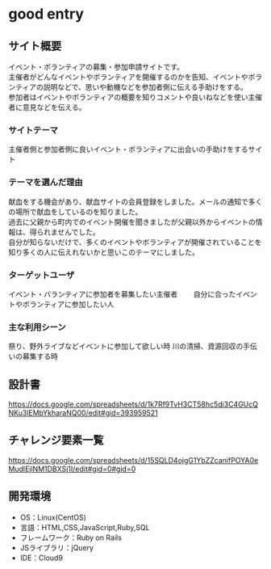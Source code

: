 # good entry

## サイト概要
イベント・ボランティアの募集・参加申請サイトです。  
主催者がどんなイベントやボランティアを開催するのかを告知、イベントやボランティアの説明などで、思いや動機などを参加者側に伝える手助けをする。  
参加者はイベントやボランティアの概要を知りコメントや良いねなどを使い主催者に意見などを伝える。

### サイトテーマ
主催者側と参加者側に良いイベント・ボランティアに出会いの手助けをするサイト

### テーマを選んだ理由
献血をする機会があり、献血サイトの会員登録をしました。メールの通知で多くの場所で献血をしているのを知りました。  
過去に父親から町内でのイベント開催を聞きましたが父親以外からイベントの情報は、得られませんでした。  
自分が知らないだけで、多くのイベントやボランティアが開催されていることを知り多くの人に伝えれないかと思いこのテーマにしました。

### ターゲットユーザ
イベント・バランティアに参加者を募集したい主催者　　
自分に合ったイベントやボランティアに参加したい人

### 主な利用シーン
祭り、野外ライブなどイベントに参加して欲しい時
川の清掃、資源回収の手伝いの募集する時

## 設計書
https://docs.google.com/spreadsheets/d/1k7Rf9TvH3CT58hc5di3C4GUcQNKu3lEMbYkharaNQ00/edit#gid=393959521

## チャレンジ要素一覧
https://docs.google.com/spreadsheets/d/15SQLD4ojgG1YbZZcanifPOYA0eMudlEjlNM1DBXSj1I/edit#gid=0#gid=0

## 開発環境
- OS：Linux(CentOS)
- 言語：HTML,CSS,JavaScript,Ruby,SQL
- フレームワーク：Ruby on Rails
- JSライブラリ：jQuery
- IDE：Cloud9

